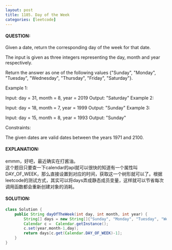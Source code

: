 ```yaml
---
layout: post
title: 1185. Day of the Week
categories: [leetcode]
---
```

#### QUESTION:
Given a date, return the corresponding day of the week for that date.

The input is given as three integers representing the day, month and year respectively.

Return the answer as one of the following values {"Sunday", "Monday", "Tuesday", "Wednesday", "Thursday", "Friday", "Saturday"}.

 

Example 1:

Input: day = 31, month = 8, year = 2019
Output: "Saturday"
Example 2:

Input: day = 18, month = 7, year = 1999
Output: "Sunday"
Example 3:

Input: day = 15, month = 8, year = 1993
Output: "Sunday"
 

Constraints:

The given dates are valid dates between the years 1971 and 2100.
#### EXPLANATION:
emmm，好吧，最近确实在打酱油。  
这个题目只要查一下calendar的api就可以很快的知道有一个属性叫DAY_OF_WEEK，那么直接设置到对应的时间，获取这一个树形就可以了。根据leetcode的测试方式，其实可以将days弄成静态成员变量，这样就可以节省每次调用函数都会重新创建对象的消耗。
#### SOLUTION:
```JAVA
class Solution {
    public String dayOfTheWeek(int day, int month, int year) {
        String[] days = new String[]{"Sunday", "Monday", "Tuesday", "Wednesday", "Thursday", "Friday", "Saturday"};
        Calendar c =  Calendar.getInstance();
        c.set(year,month-1,day);
        return days[c.get(Calendar.DAY_OF_WEEK)-1];
    }
}
```